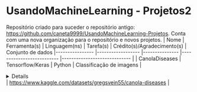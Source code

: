 # UsandoMachineLearning - Projetos2
Repositório criado para suceder o repositório antigo: https://github.com/caneta9999/UsandoMachineLearning-Projetos. Conta com uma nova organização para o repositório e novos projetos.
| Nome           	| Ferramenta(s)    	| Linguagem(ns) 	| Tarefa(s)                	| Crédito(s)/Agradecimento(s) 	| Conjunto de dados
|----------------	|------------------	|---------------	|--------------------------	|-----------------------------	|
| CanolaDiseases 	| Tensorflow/Keras 	| Python        	| Classificação de imagens 	| <details> https://www.tensorflow.org/tutorials/images/classification  <br/> https://www.tensorflow.org/tutorials/keras/save_and_load <br/> https://www.tensorflow.org/api_docs/python/tf/keras/utils/load_img <br/> https://discuss.tensorflow.org/t/sequential-object-has-no-attribute-predict-classes/10157/3 </details> | https://www.kaggle.com/datasets/gregsvein55/canola-diseases |